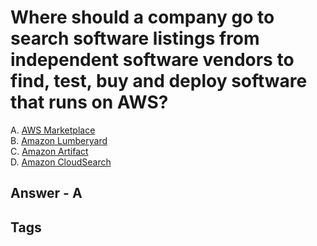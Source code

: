 # Where should a company go to search software listings from independent software vendors to find, test, buy and deploy software that runs on AWS?

A. [AWS Marketplace](https://github.com/EliotKhachi//publicZk/tree/main/202309130416)  
B. [Amazon Lumberyard](https://github.com/EliotKhachi//publicZk/tree/main/202309130403)  
C. [Amazon Artifact](https://github.com/EliotKhachi//publicZk/tree/main/202309130400)  
D. [Amazon CloudSearch](https://github.com/EliotKhachi//publicZk/tree/main/202309130359)  

## Answer - A

## Tags

